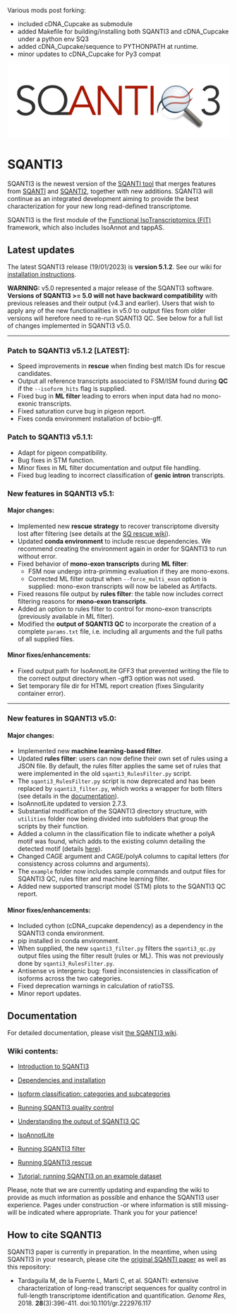 
Various mods post forking:
- included cDNA_Cupcake as submodule
- added Makefile for building/installing both SQANTI3 and cDNA_Cupcake under a python env SQ3
- added cDNA_Cupcake/sequence to PYTHONPATH at runtime.
- minor updates to cDNA_Cupcake for Py3 compat





![SQANTI3 logo](https://github.com/FJPardoPalacios/public_figures/blob/master/sq3-logo.png)

# SQANTI3

SQANTI3 is the newest version of the [SQANTI tool](https://www.ncbi.nlm.nih.gov/pmc/articles/PMC5848618/) that merges features from [SQANTI](https://github.com/ConesaLab/SQANTI) and  [SQANTI2](https://github.com/Magdoll/SQANTI2), together with new additions. SQANTI3 will continue as an integrated development aiming to provide the best characterization for your new long read-defined transcriptome. 

SQANTI3 is the first module of the [Functional IsoTranscriptomics (FIT)](https://tappas.org/) framework, which also includes IsoAnnot and tappAS.

## Latest updates
The latest SQANTI3 release (19/01/2023) is **version 5.1.2**. See our wiki for [installation instructions](https://github.com/ConesaLab/SQANTI3/wiki/Dependencies-and-installation).

**WARNING:** v5.0 represented a major release of the SQANTI3 software. **Versions of SQANTI3 >= 5.0 will not have backward compatibility** with previous releases and their output (v4.3 and earlier). Users that wish to apply any of the new functionalities in v5.0 to output files from older versions will herefore need to re-run SQANTI3 QC. See below for a full list of changes implemented in SQANTI3 v5.0.

___________

### Patch to SQANTI3 v5.1.2 [LATEST]:

* Speed improvements in **rescue** when finding best match IDs for rescue candidates.
* Output all reference transcripts associated to FSM/ISM found during **QC** if the `--isoform_hits` flag is supplied.
* Fixed bug in **ML filter** leading to errors when input data had no mono-exonic transcripts.
* Fixed saturation curve bug in pigeon report.
* Fixes conda environment installation of bcbio-gff.

### Patch to SQANTI3 v5.1.1:

* Adapt for pigeon compatibility.
* Bug fixes in STM function.
* Minor fixes in ML filter documentation and output file handling.
* Fixed bug leading to incorrect classification of **genic intron** transcripts.

### New features in SQANTI3 v5.1:

#### Major changes:
* Implemented new **rescue strategy** to recover transcriptome diversity lost after filtering (see details at the [SQ rescue wiki](https://github.com/ConesaLab/SQANTI3/wiki/Running-SQANTI3-rescue)).
* Updated **conda environment** to include rescue dependencies. We recommend creating the environment again in order for SQANTI3 to run without error.
* Fixed behavior of **mono-exon transcripts** during **ML filter**:
  - FSM now undergo intra-primming evaluation if they are mono-exons.
  - Corrected ML filter output when `--force_multi_exon` option is supplied: mono-exon transcripts will now be labeled as Artifacts.
* Fixed reasons file output by **rules filter**: the table now includes correct filtering reasons for **mono-exon transcripts**.
* Added an option to rules filter to control for mono-exon transcripts (previously available in ML filter).
* Modified the **output of SQANTI3 QC** to incorporate the creation of a complete `params.txt` file, i.e. including all arguments and the full paths of all supplied files.

 #### Minor fixes/enhancements:
   - Fixed output path for IsoAnnotLite GFF3 that prevented writing the file to the correct output directory when -gff3 option was not used.
   - Set temporary file dir for HTML report creation (fixes Singularity container error).
   
___________


### New features in SQANTI3 v5.0:

#### Major changes:
* Implemented new **machine learning-based filter**.
* Updated **rules filter**: users can now define their own set of rules using a JSON file. By default, the rules filter applies the same set of rules that were implemented in the old `sqanti3_RulesFilter.py` script.
 * The `sqanti3_RulesFilter.py` script is now deprecated and has been replaced by `sqanti3_filter.py`, which works a wrapper for both filters (see details in the [documentation](https://github.com/ConesaLab/SQANTI3/wiki/Running-SQANTI3-filter)).
 * IsoAnnotLite updated to version 2.7.3.
 * Substantial modification of the SQANTI3 directory structure, with `utilities` folder now being divided into subfolders that group the scripts by their function.
 * Added a column in the classification file to indicate whether a polyA motif was found, which adds to the existing column detailing the detected motif (details [here](https://github.com/ConesaLab/SQANTI3/issues/138)).
* Changed CAGE argument and CAGE/polyA columns to capital letters (for consistency across columns and arguments).
* The `example` folder now includes sample commands and output files for SQANTI3 QC, rules filter and machine learning filter.
* Added new supported transcript model (STM) plots to the SQANTI3 QC report.

#### Minor fixes/enhancements:
   * Included cython (cDNA_cupcake dependency) as a dependency in the SQANTI3 conda environment.
   * pip installed in conda environment.
   * When supplied, the new `sqanti3_filter.py` filters the `sqanti3_qc.py` output files using the filter result (rules or ML). This was not previously done by `sqanti3_RulesFilter.py`.
   * Antisense vs intergenic bug: fixed inconsistencies in classification of isoforms across the two categories.
   * Fixed deprecation warnings in calculation of ratioTSS.
   * Minor report updates.


## Documentation

For detailed documentation, please visit [the SQANTI3 wiki](https://github.com/ConesaLab/SQANTI3/wiki).

### Wiki contents:
* [Introduction to SQANTI3](https://github.com/ConesaLab/SQANTI3/wiki/Introduction-to-SQANTI3)

* [Dependencies and installation](https://github.com/ConesaLab/SQANTI3/wiki/Dependencies-and-installation)

* [Isoform classification: categories and subcategories](https://github.com/ConesaLab/SQANTI3/wiki/SQANTI3-isoform-classification:-categories-and-subcategories)

* [Running SQANTI3 quality control](https://github.com/ConesaLab/SQANTI3/wiki/Running-SQANTI3-Quality-Control)

* [Understanding the output of SQANTI3 QC](https://github.com/ConesaLab/SQANTI3/wiki/Understanding-the-output-of-SQANTI3-QC)

* [IsoAnnotLite](https://github.com/ConesaLab/SQANTI3/wiki/IsoAnnotLite)

* [Running SQANTI3 filter](https://github.com/ConesaLab/SQANTI3/wiki/Running-SQANTI3-filter)

* [Running SQANTI3 rescue](https://github.com/ConesaLab/SQANTI3/wiki/Running-SQANTI3-rescue)

* [Tutorial: running SQANTI3 on an example dataset](https://github.com/ConesaLab/SQANTI3/wiki/Tutorial:-running-SQANTI3-on-an-example-dataset)

Please, note that we are currently updating and expanding the wiki to provide as much information as possible and 
enhance the SQANTI3 user experience. Pages under construction -or where information is still missing- will be indicated where appropriate. 
Thank you for your patience!


## How to cite SQANTI3

SQANTI3 paper is currently in preparation. In the meantime, when using SQANTI3 in your research, please cite the [original SQANTI paper](https://www.ncbi.nlm.nih.gov/pmc/articles/PMC5848618/) as well as this repository:

- Tardaguila M, de la Fuente L, Marti C, et al. SQANTI: extensive characterization of long-read transcript sequences for quality control in full-length transcriptome identification and quantification. *Genome Res*, 2018. **28**(3):396-411. doi:10.1101/gr.222976.117

